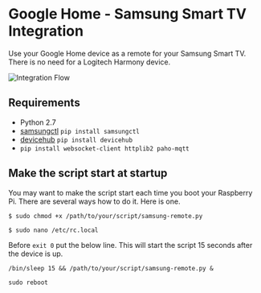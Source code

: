 # Google Home - Samsung Smart TV Integration #

Use your Google Home device as a remote for your Samsung Smart TV. There is no need for a Logitech Harmony device.

![Integration Flow](https://raw.githubusercontent.com/StancuFlorin/Google-Home-Samsung-Smart-TV-Integration/pic/flow.png "Integration Flow")

## Requirements ##

- Python 2.7
- [samsungctl](https://github.com/Ape/samsungctl) ``pip install samsungctl``
- [devicehub](https://github.com/devicehubnet/devicehub_py) ``pip install devicehub``
- ``pip install websocket-client httplib2 paho-mqtt``

## Make the script start at startup ##

You may want to make the script start each time you boot your Raspberry Pi. There are several ways how to do it. Here is one.

``
$ sudo chmod +x /path/to/your/script/samsung-remote.py
``

``
$ sudo nano /etc/rc.local
``

Before ``exit 0`` put the below line. This will start the script 15 seconds after the device is up.

``
/bin/sleep 15 && /path/to/your/script/samsung-remote.py &
``

``
sudo reboot
``

